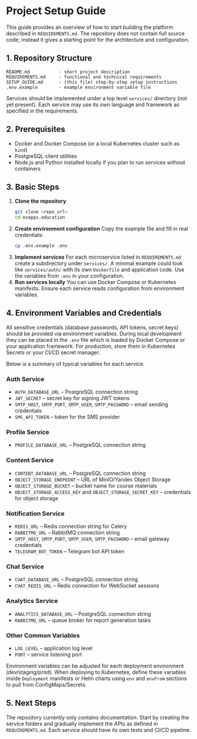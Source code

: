 # Project Setup Guide

This guide provides an overview of how to start building the platform described in `REQUIREMENTS.md`. The repository does not contain full source code; instead it gives a starting point for the architecture and configuration.

## 1. Repository Structure

```
README.md           - short project description
REQUIREMENTS.md     - functional and technical requirements
SETUP_GUIDE.md      - (this file) step-by-step setup instructions
.env.example        - example environment variable file
```

Services should be implemented under a top level `services/` directory (not yet present). Each service may use its own language and framework as specified in the requirements.

## 2. Prerequisites

- Docker and Docker Compose (or a local Kubernetes cluster such as `kind`)
- PostgreSQL client utilities
- Node.js and Python installed locally if you plan to run services without containers

## 3. Basic Steps

1. **Clone the repository**
   ```bash
   git clone <repo_url>
   cd evapps.education
   ```
2. **Create environment configuration**
   Copy the example file and fill in real credentials:
   ```bash
   cp .env.example .env
   ```
3. **Implement services**
   For each microservice listed in `REQUIREMENTS.md` create a subdirectory under `services/`. A minimal example could look like `services/auth/` with its own `Dockerfile` and application code. Use the variables from `.env` in your configuration.
4. **Run services locally**
   You can use Docker Compose or Kubernetes manifests. Ensure each service reads configuration from environment variables.

## 4. Environment Variables and Credentials

All sensitive credentials (database passwords, API tokens, secret keys) should be provided via environment variables. During local development they can be placed in the `.env` file which is loaded by Docker Compose or your application framework. For production, store them in Kubernetes Secrets or your CI/CD secret manager.

Below is a summary of typical variables for each service.

### Auth Service
- `AUTH_DATABASE_URL` – PostgreSQL connection string
- `JWT_SECRET` – secret key for signing JWT tokens
- `SMTP_HOST`, `SMTP_PORT`, `SMTP_USER`, `SMTP_PASSWORD` – email sending credentials
- `SMS_API_TOKEN` – token for the SMS provider

### Profile Service
- `PROFILE_DATABASE_URL` – PostgreSQL connection string

### Content Service
- `CONTENT_DATABASE_URL` – PostgreSQL connection string
- `OBJECT_STORAGE_ENDPOINT` – URL of MinIO/Yandex Object Storage
- `OBJECT_STORAGE_BUCKET` – bucket name for course materials
- `OBJECT_STORAGE_ACCESS_KEY` and `OBJECT_STORAGE_SECRET_KEY` – credentials for object storage

### Notification Service
- `REDIS_URL` – Redis connection string for Celery
- `RABBITMQ_URL` – RabbitMQ connection string
- `SMTP_HOST`, `SMTP_PORT`, `SMTP_USER`, `SMTP_PASSWORD` – email gateway credentials
- `TELEGRAM_BOT_TOKEN` – Telegram bot API token

### Chat Service
- `CHAT_DATABASE_URL` – PostgreSQL connection string
- `CHAT_REDIS_URL` – Redis connection for WebSocket sessions

### Analytics Service
- `ANALYTICS_DATABASE_URL` – PostgreSQL connection string
- `RABBITMQ_URL` – queue broker for report generation tasks

### Other Common Variables
- `LOG_LEVEL` – application log level
- `PORT` – service listening port

Environment variables can be adjusted for each deployment environment (dev/staging/prod). When deploying to Kubernetes, define these variables inside `Deployment` manifests or Helm charts using `env` and `envFrom` sections to pull from ConfigMaps/Secrets.

## 5. Next Steps

The repository currently only contains documentation. Start by creating the service folders and gradually implement the APIs as defined in `REQUIREMENTS.md`. Each service should have its own tests and CI/CD pipeline.

